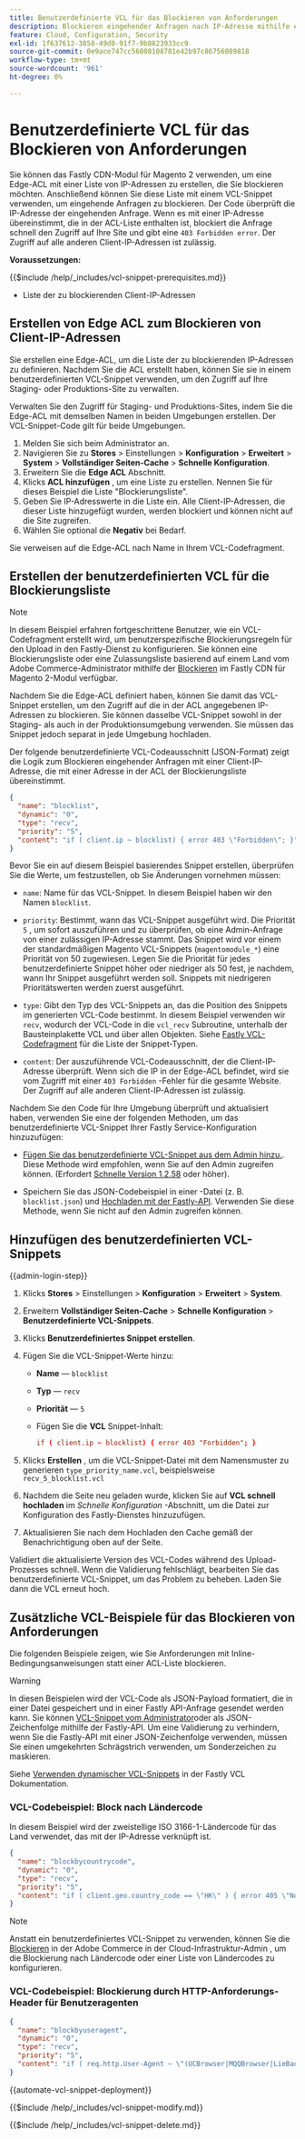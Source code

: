 ```yaml
---
title: Benutzerdefinierte VCL für das Blockieren von Anforderungen
description: Blockieren eingehender Anfragen nach IP-Adresse mithilfe einer Edge Access Control List (ACL) mit einem benutzerdefinierten VCL-Snippet.
feature: Cloud, Configuration, Security
exl-id: 1f637612-3858-49d0-91f7-9b8823933cc9
source-git-commit: 0e9ace747cc56808108781e42b97c86756089818
workflow-type: tm+mt
source-wordcount: '961'
ht-degree: 0%

---
```


# Benutzerdefinierte VCL für das Blockieren von Anforderungen

Sie können das Fastly CDN-Modul für Magento 2 verwenden, um eine Edge-ACL mit einer Liste von IP-Adressen zu erstellen, die Sie blockieren möchten. Anschließend können Sie diese Liste mit einem VCL-Snippet verwenden, um eingehende Anfragen zu blockieren. Der Code überprüft die IP-Adresse der eingehenden Anfrage. Wenn es mit einer IP-Adresse übereinstimmt, die in der ACL-Liste enthalten ist, blockiert die Anfrage schnell den Zugriff auf Ihre Site und gibt eine `403 Forbidden error`. Der Zugriff auf alle anderen Client-IP-Adressen ist zulässig.

**Voraussetzungen:**

{{$include /help/_includes/vcl-snippet-prerequisites.md}}

- Liste der zu blockierenden Client-IP-Adressen

## Erstellen von Edge ACL zum Blockieren von Client-IP-Adressen

Sie erstellen eine Edge-ACL, um die Liste der zu blockierenden IP-Adressen zu definieren. Nachdem Sie die ACL erstellt haben, können Sie sie in einem benutzerdefinierten VCL-Snippet verwenden, um den Zugriff auf Ihre Staging- oder Produktions-Site zu verwalten.

Verwalten Sie den Zugriff für Staging- und Produktions-Sites, indem Sie die Edge-ACL mit demselben Namen in beiden Umgebungen erstellen. Der VCL-Snippet-Code gilt für beide Umgebungen.

1. Melden Sie sich beim Administrator an.
1. Navigieren Sie zu **Stores** > Einstellungen > **Konfiguration** > **Erweitert** > **System** > **Vollständiger Seiten-Cache** > **Schnelle Konfiguration**.
1. Erweitern Sie die **Edge ACL** Abschnitt.
1. Klicks **ACL hinzufügen** , um eine Liste zu erstellen. Nennen Sie für dieses Beispiel die Liste &quot;Blockierungsliste&quot;.
1. Geben Sie IP-Adresswerte in die Liste ein. Alle Client-IP-Adressen, die dieser Liste hinzugefügt wurden, werden blockiert und können nicht auf die Site zugreifen.
1. Wählen Sie optional die **Negativ** bei Bedarf.

Sie verweisen auf die Edge-ACL nach Name in Ihrem VCL-Codefragment.

## Erstellen der benutzerdefinierten VCL für die Blockierungsliste

>[!NOTE]
>
>In diesem Beispiel erfahren fortgeschrittene Benutzer, wie ein VCL-Codefragment erstellt wird, um benutzerspezifische Blockierungsregeln für den Upload in den Fastly-Dienst zu konfigurieren. Sie können eine Blockierungsliste oder eine Zulassungsliste basierend auf einem Land vom Adobe Commerce-Administrator mithilfe der [Blockieren](https://github.com/fastly/fastly-magento2/blob/master/Documentation/Guides/BLOCKING.md) im Fastly CDN für Magento 2-Modul verfügbar.

Nachdem Sie die Edge-ACL definiert haben, können Sie damit das VCL-Snippet erstellen, um den Zugriff auf die in der ACL angegebenen IP-Adressen zu blockieren. Sie können dasselbe VCL-Snippet sowohl in der Staging- als auch in der Produktionsumgebung verwenden. Sie müssen das Snippet jedoch separat in jede Umgebung hochladen.

Der folgende benutzerdefinierte VCL-Codeausschnitt (JSON-Format) zeigt die Logik zum Blockieren eingehender Anfragen mit einer Client-IP-Adresse, die mit einer Adresse in der ACL der Blockierungsliste übereinstimmt.

```json
{
  "name": "blocklist",
  "dynamic": "0",
  "type": "recv",
  "priority": "5",
  "content": "if ( client.ip ~ blocklist) { error 403 \"Forbidden\"; }"
}
```

Bevor Sie ein auf diesem Beispiel basierendes Snippet erstellen, überprüfen Sie die Werte, um festzustellen, ob Sie Änderungen vornehmen müssen:

- `name`: Name für das VCL-Snippet. In diesem Beispiel haben wir den Namen `blocklist`.

- `priority`: Bestimmt, wann das VCL-Snippet ausgeführt wird. Die Priorität `5` , um sofort auszuführen und zu überprüfen, ob eine Admin-Anfrage von einer zulässigen IP-Adresse stammt. Das Snippet wird vor einem der standardmäßigen Magento VCL-Snippets (`magentomodule_*`) eine Priorität von 50 zugewiesen. Legen Sie die Priorität für jedes benutzerdefinierte Snippet höher oder niedriger als 50 fest, je nachdem, wann Ihr Snippet ausgeführt werden soll. Snippets mit niedrigeren Prioritätswerten werden zuerst ausgeführt.

- `type`: Gibt den Typ des VCL-Snippets an, das die Position des Snippets im generierten VCL-Code bestimmt. In diesem Beispiel verwenden wir `recv`, wodurch der VCL-Code in die `vcl_recv` Subroutine, unterhalb der Bausteinplakette VCL und über allen Objekten. Siehe [Fastly VCL-Codefragment](https://docs.fastly.com/api/config#api-section-snippet) für die Liste der Snippet-Typen.

- `content`: Der auszuführende VCL-Codeausschnitt, der die Client-IP-Adresse überprüft. Wenn sich die IP in der Edge-ACL befindet, wird sie vom Zugriff mit einer `403 Forbidden` -Fehler für die gesamte Website. Der Zugriff auf alle anderen Client-IP-Adressen ist zulässig.

Nachdem Sie den Code für Ihre Umgebung überprüft und aktualisiert haben, verwenden Sie eine der folgenden Methoden, um das benutzerdefinierte VCL-Snippet Ihrer Fastly Service-Konfiguration hinzuzufügen:

- [Fügen Sie das benutzerdefinierte VCL-Snippet aus dem Admin hinzu.](#add-the-custom-vcl-snippet). Diese Methode wird empfohlen, wenn Sie auf den Admin zugreifen können. (Erfordert [Schnelle Version 1.2.58](fastly-configuration.md#upgrade-fastly-module) oder höher).

- Speichern Sie das JSON-Codebeispiel in einer -Datei (z. B. `blocklist.json`) und [Hochladen mit der Fastly-API](fastly-vcl-custom-snippets.md#manage-custom-vcl-snippets-using-the-api). Verwenden Sie diese Methode, wenn Sie nicht auf den Admin zugreifen können.

## Hinzufügen des benutzerdefinierten VCL-Snippets

{{admin-login-step}}

1. Klicks **Stores** > Einstellungen > **Konfiguration** > **Erweitert** > **System**.

1. Erweitern **Vollständiger Seiten-Cache** > **Schnelle Konfiguration** > **Benutzerdefinierte VCL-Snippets**.

1. Klicks **Benutzerdefiniertes Snippet erstellen**.

1. Fügen Sie die VCL-Snippet-Werte hinzu:

   - **Name** — `blocklist`

   - **Typ** — `recv`

   - **Priorität** — `5`

   - Fügen Sie die **VCL** Snippet-Inhalt:

     ```conf
     if ( client.ip ~ blocklist) { error 403 "Forbidden"; }
     ```

1. Klicks **Erstellen** , um die VCL-Snippet-Datei mit dem Namensmuster zu generieren `type_priority_name.vcl`, beispielsweise `recv_5_blocklist.vcl`

1. Nachdem die Seite neu geladen wurde, klicken Sie auf **VCL schnell hochladen** im *Schnelle Konfiguration* -Abschnitt, um die Datei zur Konfiguration des Fastly-Dienstes hinzuzufügen.

1. Aktualisieren Sie nach dem Hochladen den Cache gemäß der Benachrichtigung oben auf der Seite.

Validiert die aktualisierte Version des VCL-Codes während des Upload-Prozesses schnell. Wenn die Validierung fehlschlägt, bearbeiten Sie das benutzerdefinierte VCL-Snippet, um das Problem zu beheben. Laden Sie dann die VCL erneut hoch.

## Zusätzliche VCL-Beispiele für das Blockieren von Anforderungen

Die folgenden Beispiele zeigen, wie Sie Anforderungen mit Inline-Bedingungsanweisungen statt einer ACL-Liste blockieren.

>[!WARNING]
>
>In diesen Beispielen wird der VCL-Code als JSON-Payload formatiert, die in einer Datei gespeichert und in einer Fastly API-Anfrage gesendet werden kann. Sie können [VCL-Snippet vom Administrator](#add-the-custom-vcl-snippet)oder als JSON-Zeichenfolge mithilfe der Fastly-API. Um eine Validierung zu verhindern, wenn Sie die Fastly-API mit einer JSON-Zeichenfolge verwenden, müssen Sie einen umgekehrten Schrägstrich verwenden, um Sonderzeichen zu maskieren.

Siehe [Verwenden dynamischer VCL-Snippets](https://docs.fastly.com/vcl/vcl-snippets/) in der Fastly VCL Dokumentation.

### VCL-Codebeispiel: Block nach Ländercode

In diesem Beispiel wird der zweistellige ISO 3166-1-Ländercode für das Land verwendet, das mit der IP-Adresse verknüpft ist.

```json
{
  "name": "blockbycountrycode",
  "dynamic": "0",
  "type": "recv",
  "priority": "5",
  "content": "if ( client.geo.country_code == \"HK\" ) { error 405 \"Not allowed\";}"
}
```

>[!NOTE]
>
>Anstatt ein benutzerdefiniertes VCL-Snippet zu verwenden, können Sie die [Blockieren](https://github.com/fastly/fastly-magento2/blob/master/Documentation/Guides/BLOCKING.md) in der Adobe Commerce in der Cloud-Infrastruktur-Admin , um die Blockierung nach Ländercode oder einer Liste von Ländercodes zu konfigurieren.

### VCL-Codebeispiel: Blockierung durch HTTP-Anforderungs-Header für Benutzeragenten

```json
{
  "name": "blockbyuseragent",
  "dynamic": "0",
  "type": "recv",
  "priority": "5",
  "content": "if ( req.http.User-Agent ~ \"(UCBrowser|MQQBrowser|LieBaoFast|Mb2345Browser)\" ) {error 405 \"Not allowed\";}"
}
```

{{automate-vcl-snippet-deployment}}

{{$include /help/_includes/vcl-snippet-modify.md}}

{{$include /help/_includes/vcl-snippet-delete.md}}
